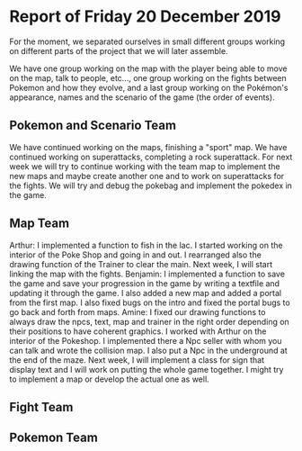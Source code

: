 #  Report of Friday 20 December 2019

For the moment, we separated ourselves in small different groups working on different parts of the project that we will later assemble.

We have one group working on the map with the player being able to move on the map, talk to people, etc..., one group working on the fights between Pokemon and how they evolve, and a last group working on the Pokémon's appearance, names and the scenario of the game (the order of events).


## Pokemon and Scenario Team

We have continued working on the maps, finishing a "sport" map. We have continued working on superattacks, completing a rock superattack. For next week we will try to continue working with the team map to implement the new maps and maybe create another one and to work on superattacks for the fights. We will try and debug the pokebag and implement the pokedex in the game.



## Map Team

Arthur: I implemented a function to fish in the lac. I started working on the interior of the Poke Shop and going in and out. I rearranged also the drawing function of the Trainer to clear the main. Next week, I will start linking the map with the fights. 
Benjamin: I implemented a function to save the game and save your progression in the game by writing a textfile and updating it through the game. I also added a new map and added a portal from the first map. I also fixed bugs on the intro and fixed the portal bugs to go back and forth from maps.
Amine: I fixed our drawing functions to always draw the npcs, text, map and trainer in the right order depending on their positions to have coherent graphics. I worked with Arthur on the interior of the Pokeshop. I implemented there a Npc seller with whom you can talk and wrote the collision map. I also put a Npc in the underground at the end of the maze.
Next week, I will implement a class for sign that display text and I will work on putting the whole game together. I might try to implement a map or develop the actual one as well.

## Fight Team


## Pokemon Team
